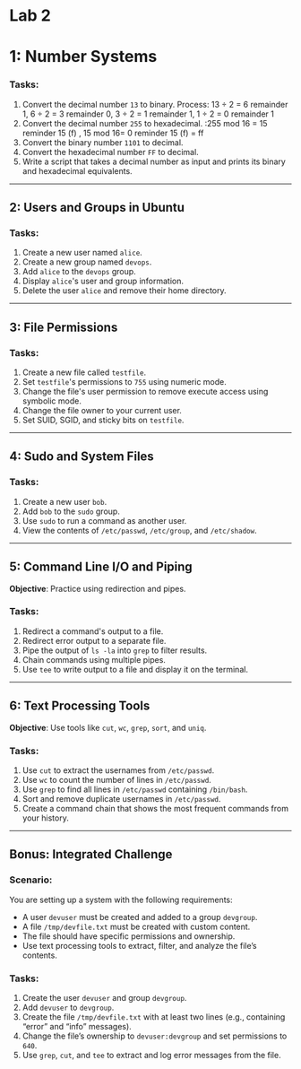 # Lab 2

# 1: Number Systems

### Tasks:

1. Convert the decimal number `13` to binary. Process: 13 ÷ 2 = 6 remainder 1, 6 ÷ 2 = 3 remainder 0, 3 ÷ 2 = 1 remainder 1, 1 ÷ 2 = 0 remainder 1
2. Convert the decimal number `255` to hexadecimal. :255 mod 16 = 15 reminder 15 (f) , 15 mod 16= 0  reminder 15 (f) = ff
3. Convert the binary number `1101` to decimal.
4. Convert the hexadecimal number `FF` to decimal.
5. Write a script that takes a decimal number as input and prints its binary and hexadecimal equivalents.

---

## 2: Users and Groups in Ubuntu

### Tasks:

1. Create a new user named `alice`.
2. Create a new group named `devops`.
3. Add `alice` to the `devops` group.
4. Display `alice`'s user and group information.
5. Delete the user `alice` and remove their home directory.

---

## 3: File Permissions

### Tasks:

1. Create a new file called `testfile`.
2. Set `testfile`'s permissions to `755` using numeric mode.
3. Change the file's user permission to remove execute access using symbolic mode.
4. Change the file owner to your current user.
5. Set SUID, SGID, and sticky bits on `testfile`.

---

## 4: Sudo and System Files

### Tasks:

1. Create a new user `bob`.
2. Add `bob` to the `sudo` group.
3. Use `sudo` to run a command as another user.
4. View the contents of `/etc/passwd`, `/etc/group`, and `/etc/shadow`.

---

## 5: Command Line I/O and Piping

**Objective**: Practice using redirection and pipes.

### Tasks:

1. Redirect a command's output to a file.
2. Redirect error output to a separate file.
3. Pipe the output of `ls -la` into `grep` to filter results.
4. Chain commands using multiple pipes.
5. Use `tee` to write output to a file and display it on the terminal.

---

##  6: Text Processing Tools

**Objective**: Use tools like `cut`, `wc`, `grep`, `sort`, and `uniq`.

### Tasks:

1. Use `cut` to extract the usernames from `/etc/passwd`.
2. Use `wc` to count the number of lines in `/etc/passwd`.
3. Use `grep` to find all lines in `/etc/passwd` containing `/bin/bash`.
4. Sort and remove duplicate usernames in `/etc/passwd`.
5. Create a command chain that shows the most frequent commands from your history.

---

## Bonus: Integrated Challenge 

### Scenario:

You are setting up a system with the following requirements:
- A user `devuser` must be created and added to a group `devgroup`.
- A file `/tmp/devfile.txt` must be created with custom content.
- The file should have specific permissions and ownership.
- Use text processing tools to extract, filter, and analyze the file’s contents.

### Tasks:

1. Create the user `devuser` and group `devgroup`.
2. Add `devuser` to `devgroup`.
3. Create the file `/tmp/devfile.txt` with at least two lines (e.g., containing “error” and “info” messages).
4. Change the file’s ownership to `devuser:devgroup` and set permissions to `640`.
5. Use `grep`, `cut`, and `tee` to extract and log error messages from the file.
